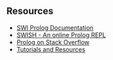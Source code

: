 ## Resources 
* [SWI Prolog Documentation](http://www.swi-prolog.org)
* [SWISH - An online Prolog REPL](http://swish.swi-prolog.org/)
* [Prolog on Stack Overflow](https://stackoverflow.com/tags/prolog)
* [Tutorials and Resources](http://www.swi-prolog.org/Links.html)
